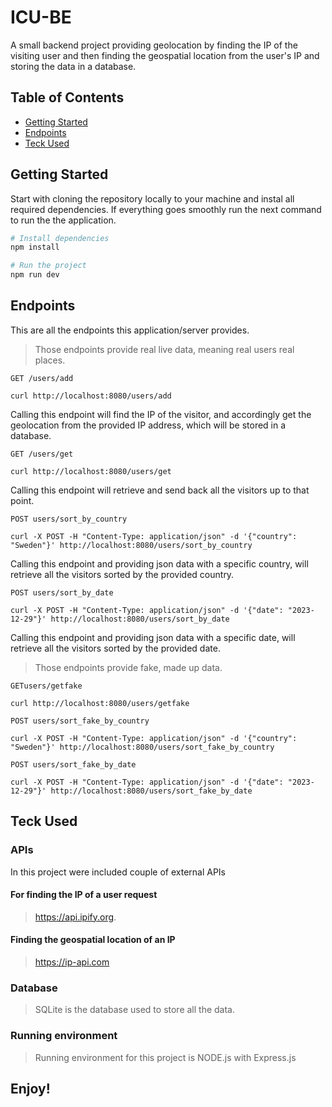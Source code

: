 # ICU-BE

A small backend project providing geolocation by finding the IP of the visiting user and then finding the geospatial location from the user's IP and storing the data in a database.

## Table of Contents

- [Getting Started](#getting-started)
- [Endpoints](#endpoints)
- [Teck Used](#teck-used)

## Getting Started

Start with cloning the repository locally to your machine and instal all required dependencies. If everything goes smoothly run the next command to run the the application.

```bash
# Install dependencies
npm install

# Run the project
npm run dev
```

## Endpoints

This are all the endpoints this application/server provides.

> Those endpoints provide real live data, meaning real users real places.

```node
GET /users/add

curl http://localhost:8080/users/add
```

Calling this endpoint will find the IP of the visitor, and accordingly get the geolocation from the provided IP address, which will be stored in a database.

```node
GET /users/get

curl http://localhost:8080/users/get
```

Calling this endpoint will retrieve and send back all the visitors up to that point.

```node
POST users/sort_by_country

curl -X POST -H "Content-Type: application/json" -d '{"country": "Sweden"}' http://localhost:8080/users/sort_by_country
```

Calling this endpoint and providing json data with a specific country, will retrieve all the visitors sorted by the provided country.

```node
POST users/sort_by_date

curl -X POST -H "Content-Type: application/json" -d '{"date": "2023-12-29"}' http://localhost:8080/users/sort_by_date
```

Calling this endpoint and providing json data with a specific date, will retrieve all the visitors sorted by the provided date.

> Those endpoints provide fake, made up data.

```node
GETusers/getfake

curl http://localhost:8080/users/getfake
```

```node
POST users/sort_fake_by_country

curl -X POST -H "Content-Type: application/json" -d '{"country": "Sweden"}' http://localhost:8080/users/sort_fake_by_country
```

```node
POST users/sort_fake_by_date

curl -X POST -H "Content-Type: application/json" -d '{"date": "2023-12-29"}' http://localhost:8080/users/sort_fake_by_date
```

## Teck Used

### APIs

In this project were included couple of external APIs

#### For finding the IP of a user request

> https://api.ipify.org.

#### Finding the geospatial location of an IP

> https://ip-api.com

### Database

> SQLite is the database used to store all the data.

### Running environment

> Running environment for this project is NODE.js with Express.js

## Enjoy!
